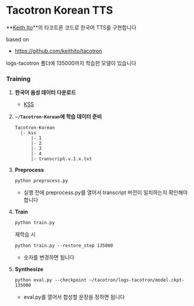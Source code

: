 # Tacotron Korean TTS

**[Keith Ito](https://github.com/keithito)**의 타코트론 코드로 한국어 TTS를 구현합니다

based on
  * https://github.com/keithito/tacotron

logs-tacotron 폴더에 135000까지 학습한 모델이 있습니다

### Training

1. **한국어 음성 데이터 다운로드**

    * [KSS](https://www.kaggle.com/bryanpark/korean-single-speaker-speech-dataset)

2. **`~/Tacotron-Korean`에 학습 데이터 준비**

   ```
   Tacotron-Korean
     |- kss
         |- 1
         |- 2
         |- 3
         |- 4
         |- transcript.v.1.x.txt
   ```

3. **Preprocess**
   ```
   python preprocess.py
   ```
     * 실행 전에 preprocess.py를 열어서 transcript 버전이 일치하는지 확인해야 합니다

4. **Train**
   ```
   python train.py
   ```

   재학습 시
   ```
   python train.py --restore_step 135000
   ```
     * 숫자를 변경하면 됩니다

5. **Synthesize**
   ```
   python eval.py --checkpoint ~/tacotron/logs-tacotron/model.ckpt-135000
   ```
     * eval.py를 열어서 합성할 문장을 정하면 됩니다
